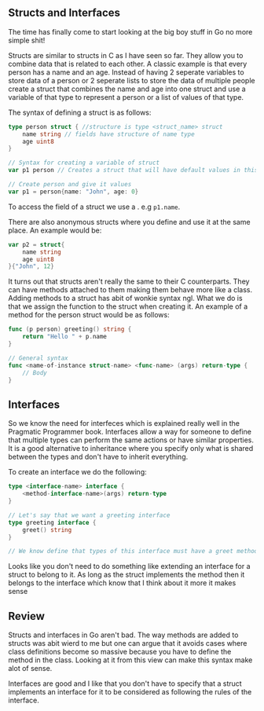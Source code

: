 ## Structs and Interfaces

The time has finally come to start looking at the big boy stuff in Go no more simple shit!

Structs are similar to structs in C as I have seen so far. They allow you to combine data that is related to each other. A classic example is that every person has a name and an age. Instead of having 2 seperate variables to store data of a person or 2 seperate lists to store the data of multiple people create a struct that combines the name and age into one struct and use a variable of that type to represent a person or a list of values of that type.

The syntax of defining a struct is as follows:

```go
type person struct { //structure is type <struct_name> struct
    name string // fields have structure of name type
    age uint8
}

// Syntax for creating a variable of struct
var p1 person // Creates a struct that will have default values in this case name is empty string since that dfault of string and age 0

// Create person and give it values
var p1 = person{name: "John", age: 0}
```

To access the field of a struct we use a . e.g `p1.name`.

There are also anonymous structs where you define and use it at the same place. An example would be:

```go
var p2 = struct{
    name string
    age uint8
}{"John", 12}
```

It turns out that structs aren't really the same to their C counterparts. They can have methods attached to them making them behave more like a class. Adding methods to a struct has abit of wonkie syntax ngl. What we do is that we assign the function to the struct when creating it. An example of a method for the person struct would be as follows:

```go
func (p person) greeting() string {
    return "Hello " + p.name
}

// General syntax
func <name-of-instance struct-name> <func-name> (args) return-type {
    // Body
}
```

## Interfaces

So we know the need for interfeces which is explained really well in the Pragmatic Programmer book. Interfaces allow a way for someone to define that multiple types can perform the same actions or have similar properties. It is a good alternative to inheritance where you specify only what is shared between the types and don't have to inherit everything.

To create an interface we do the following:

```go
type <interface-name> interface {
    <method-interface-name>(args) return-type
}

// Let's say that we want a greeting interface
type greeting interface {
    greet() string
}

// We know define that types of this interface must have a greet method that returns a string
```

Looks like you don't need to do something like extending an interface for a struct to belong to it. As long as the struct implements the method then it belongs to the interface which know that I think about it more it makes sense

## Review

Structs and interfaces in Go aren't bad. The way methods are added to structs was abit wierd to me but one can argue that it avoids cases where class definitions become so massive because you have to define the method in the class. Looking at it from this view can make this syntax make alot of sense.

Interfaces are good and I like that you don't have to specify that a struct implements an interface for it to be considered as following the rules of the interface.


